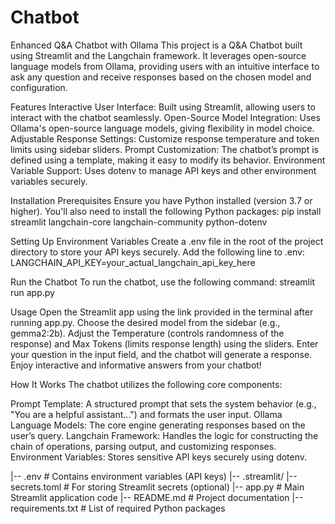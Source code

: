 # Chatbot
Enhanced Q&A Chatbot with Ollama
This project is a Q&A Chatbot built using Streamlit and the Langchain framework. It leverages open-source language models from Ollama, providing users with an intuitive interface to ask any question and receive responses based on the chosen model and configuration.

Features
Interactive User Interface: Built using Streamlit, allowing users to interact with the chatbot seamlessly.
Open-Source Model Integration: Uses Ollama's open-source language models, giving flexibility in model choice.
Adjustable Response Settings: Customize response temperature and token limits using sidebar sliders.
Prompt Customization: The chatbot’s prompt is defined using a template, making it easy to modify its behavior.
Environment Variable Support: Uses dotenv to manage API keys and other environment variables securely.

Installation
Prerequisites
Ensure you have Python installed (version 3.7 or higher). You'll also need to install the following Python packages:
pip install streamlit langchain-core langchain-community python-dotenv

Setting Up Environment Variables
Create a .env file in the root of the project directory to store your API keys securely. Add the following line to .env:
LANGCHAIN_API_KEY=your_actual_langchain_api_key_here

Run the Chatbot
To run the chatbot, use the following command:
streamlit run app.py


Usage
Open the Streamlit app using the link provided in the terminal after running app.py.
Choose the desired model from the sidebar (e.g., gemma2:2b).
Adjust the Temperature (controls randomness of the response) and Max Tokens (limits response length) using the sliders.
Enter your question in the input field, and the chatbot will generate a response.
Enjoy interactive and informative answers from your chatbot!

How It Works
The chatbot utilizes the following core components:

Prompt Template: A structured prompt that sets the system behavior (e.g., "You are a helpful assistant...") and formats the user input.
Ollama Language Models: The core engine generating responses based on the user’s query.
Langchain Framework: Handles the logic for constructing the chain of operations, parsing output, and customizing responses.
Environment Variables: Stores sensitive API keys securely using dotenv.

|-- .env                  # Contains environment variables (API keys)
|-- .streamlit/
    |-- secrets.toml      # For storing Streamlit secrets (optional)
|-- app.py                # Main Streamlit application code
|-- README.md             # Project documentation
|-- requirements.txt      # List of required Python packages






